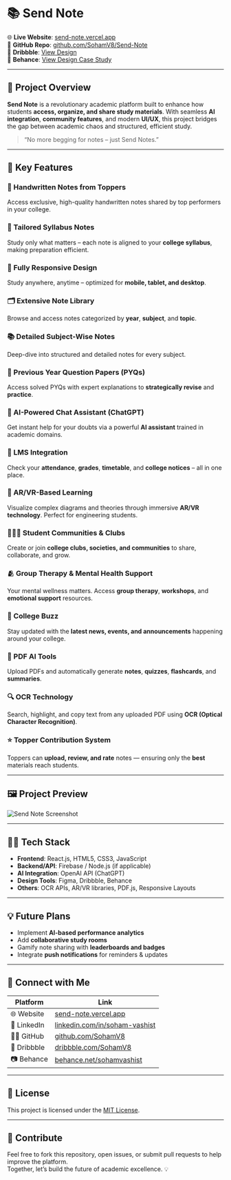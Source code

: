 # 📚 Send Note

🌐 **Live Website**: [send-note.vercel.app](https://send-note.vercel.app/)  
📂 **GitHub Repo**: [github.com/SohamV8/Send-Note](https://github.com/SohamV8/Send-Note)  
🎨 **Dribbble**: [View Design](https://dribbble.com/shots/24642940-Send-Note-Website-Design)  
📸 **Behance**: [View Design Case Study](https://www.behance.net/gallery/204964387/Send-Note-Website-Design)

---

## 🚀 Project Overview

**Send Note** is a revolutionary academic platform built to enhance how students **access, organize, and share study materials**. With seamless **AI integration**, **community features**, and modern **UI/UX**, this project bridges the gap between academic chaos and structured, efficient study.

> “No more begging for notes – just Send Notes.”

---

## 🌟 Key Features

### 📝 Handwritten Notes from Toppers  
Access exclusive, high-quality handwritten notes shared by top performers in your college.

### 🎯 Tailored Syllabus Notes  
Study only what matters – each note is aligned to your **college syllabus**, making preparation efficient.

### 📱 Fully Responsive Design  
Study anywhere, anytime – optimized for **mobile, tablet, and desktop**.

### 🗂️ Extensive Note Library  
Browse and access notes categorized by **year**, **subject**, and **topic**.

### 📚 Detailed Subject-Wise Notes  
Deep-dive into structured and detailed notes for every subject.

### 🧠 Previous Year Question Papers (PYQs)  
Access solved PYQs with expert explanations to **strategically revise** and **practice**.

### 🤖 AI-Powered Chat Assistant (ChatGPT)  
Get instant help for your doubts via a powerful **AI assistant** trained in academic domains.

### 🧾 LMS Integration  
Check your **attendance**, **grades**, **timetable**, and **college notices** – all in one place.

### 🧠 AR/VR-Based Learning  
Visualize complex diagrams and theories through immersive **AR/VR technology**. Perfect for engineering students.

### 🧑‍🤝‍🧑 Student Communities & Clubs  
Create or join **college clubs, societies, and communities** to share, collaborate, and grow.

### 🫂 Group Therapy & Mental Health Support  
Your mental wellness matters. Access **group therapy**, **workshops**, and **emotional support** resources.

### 📰 College Buzz  
Stay updated with the **latest news, events, and announcements** happening around your college.

### 📄 PDF AI Tools  
Upload PDFs and automatically generate **notes**, **quizzes**, **flashcards**, and **summaries**.

### 🔍 OCR Technology  
Search, highlight, and copy text from any uploaded PDF using **OCR (Optical Character Recognition)**.

### ⭐ Topper Contribution System  
Toppers can **upload, review, and rate** notes — ensuring only the **best** materials reach students.

---

## 🖼️ Project Preview

![Send Note Screenshot](./src/assets/Projects.jpg)

---

## 🧑‍💻 Tech Stack

- **Frontend**: React.js, HTML5, CSS3, JavaScript
- **Backend/API**: Firebase / Node.js (if applicable)
- **AI Integration**: OpenAI API (ChatGPT)
- **Design Tools**: Figma, Dribbble, Behance
- **Others**: OCR APIs, AR/VR libraries, PDF.js, Responsive Layouts

---

## 💡 Future Plans

- Implement **AI-based performance analytics**
- Add **collaborative study rooms**
- Gamify note sharing with **leaderboards and badges**
- Integrate **push notifications** for reminders & updates

---

## 🔗 Connect with Me

| Platform      | Link |
|---------------|------|
| 🌐 Website     | [send-note.vercel.app](https://send-note.vercel.app/) |
| 💼 LinkedIn    | [linkedin.com/in/soham-vashist](https://linkedin.com/in/soham-vashist) |
| 👨‍💻 GitHub     | [github.com/SohamV8](https://github.com/SohamV8) |
| 🎨 Dribbble    | [dribbble.com/SohamV8](https://dribbble.com/SohamV8) |
| 📷 Behance     | [behance.net/sohamvashist](https://www.behance.net/sohamvashist) |

---

## 📌 License

This project is licensed under the [MIT License](LICENSE).

---

## 🙌 Contribute

Feel free to fork this repository, open issues, or submit pull requests to help improve the platform.  
Together, let’s build the future of academic excellence. 💡

